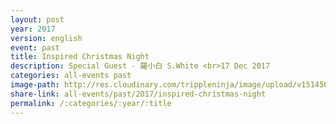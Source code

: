 ```yaml
---
layout: post
year: 2017
version: english
event: past
title: Inspired Christmas Night
description: Special Guest - 羅小白 S.White <br>17 Dec 2017
categories: all-events past
image-path: http://res.cloudinary.com/trippleninja/image/upload/v1514560579/Inspired%20Christmas%20Night/Inpsired17.jpg
share-link: all-events/past/2017/inspired-christmas-night
permalink: /:categories/:year/:title
---
```


